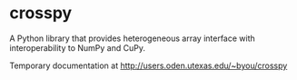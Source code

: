 # crosspy
A Python library that provides heterogeneous array interface with interoperability to NumPy and CuPy.

Temporary documentation at http://users.oden.utexas.edu/~byou/crosspy
